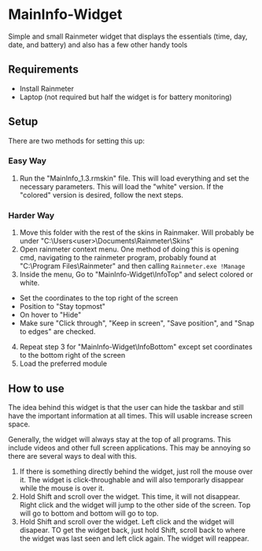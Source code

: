 # MainInfo-Widget
Simple and small Rainmeter widget that displays the essentials (time, day, date, and battery) and also has a few other handy tools

## Requirements
- Install Rainmeter
- Laptop (not required but half the widget is for battery monitoring)

## Setup
There are two methods for setting this up:

### Easy Way ###
1. Run the "MainInfo_1.3.rmskin" file. This will load everything and set the necessary parameters. This will load the "white" version. If the "colored" version is desired, follow the next steps.

### Harder Way ###
1. Move this folder with the rest of the skins in Rainmaker. Will probably be under "C:\Users\<user>\Documents\Rainmeter\Skins"
2. Open rainmeter context menu. One method of doing this is opening cmd, navigating to the rainmeter program, probably found at "C:\Program Files\Rainmeter" and then calling `Rainmeter.exe !Manage`
3. Inside the menu, Go to "MainInfo-Widget\InfoTop" and select colored or white.
  - Set the coordinates to the top right of the screen
  - Position to "Stay topmost"
  - On hover to "Hide"
  - Make sure "Click through", "Keep in screen", "Save position", and "Snap to edges" are checked.
4. Repeat step 3 for "MainInfo-Widget\InfoBottom" except set coordinates to the bottom right of the screen
5. Load the preferred module

## How to use
The idea behind this widget is that the user can hide the taskbar and still have the important information at all times. This will usable increase screen space.

Generally, the widget will always stay at the top of all programs. This include videos and other full screen applications. This may be annoying so there are several ways to deal with this.

1. If there is something directly behind the widget, just roll the mouse over it. The widget is click-throughable and will also temporarly disappear while the mouse is over it.
2. Hold Shift and scroll over the widget. This time, it will not disappear. Right click and the widget will jump to the other side of the screen. Top will go to bottom and bottom will go to top.
3. Hold Shift and scroll over the widget. Left click and the widget will disapear. TO get the widget back, just hold Shift, scroll back to where the widget was last seen and left click again. The widget will reappear.
